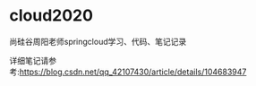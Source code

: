 # cloud2020
尚硅谷周阳老师springcloud学习、代码、笔记记录

详细笔记请参考:https://blog.csdn.net/qq_42107430/article/details/104683947

